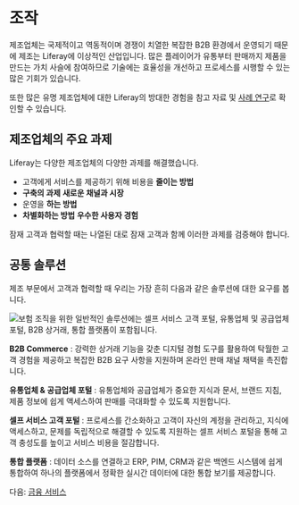 # 조작

제조업체는 국제적이고 역동적이며 경쟁이 치열한 복잡한 B2B 환경에서 운영되기 때문에 제조는 Liferay에 이상적인 산업입니다. 많은 플레이어가 유통부터 판매까지 제품을 만드는 가치 사슬에 참여하므로 기술에는 효율성을 개선하고 프로세스를 시행할 수 있는 많은 기회가 있습니다.

또한 많은 유명 제조업체에 대한 Liferay의 방대한 경험을 참고 자료 및 [사례 연구](https://www.liferay.com/resources/case-studies?industries=manufacturing)로 확인할 수 있습니다.

## 제조업체의 주요 과제

Liferay는 다양한 제조업체의 다양한 과제를 해결했습니다. 

* 고객에게 서비스를 제공하기 위해 비용을 **줄이는 방법**
* **구축의 과제** **새로운 채널과 시장**
* 운영을 **하는 방법**
* **차별화하는 방법** **우수한 사용자 경험**

잠재 고객과 협력할 때는 나열된 대로 잠재 고객과 함께 이러한 과제를 검증해야 합니다.

## 공통 솔루션

제조 부문에서 고객과 협력할 때 우리는 가장 흔히 다음과 같은 솔루션에 대한 요구를 봅니다.

![보험 조직을 위한 일반적인 솔루션에는 셀프 서비스 고객 포털, 유통업체 및 공급업체 포털, B2B 상거래, 통합 플랫폼이 포함됩니다.](./manufacturing/images/01.png)

**B2B Commerce** : 강력한 상거래 기능을 갖춘 디지털 경험 도구를 활용하여 탁월한 고객 경험을 제공하고 복잡한 B2B 요구 사항을 지원하며 온라인 판매 채널 채택을 촉진합니다.

**유통업체 & 공급업체 포털** : 유통업체와 공급업체가 중요한 지식과 문서, 브랜드 지침, 제품 정보에 쉽게 액세스하여 판매를 극대화할 수 있도록 지원합니다.

**셀프 서비스 고객 포털** : 프로세스를 간소화하고 고객이 자신의 계정을 관리하고, 지식에 액세스하고, 문제를 독립적으로 해결할 수 있도록 지원하는 셀프 서비스 포털을 통해 고객 충성도를 높이고 서비스 비용을 절감합니다.

**통합 플랫폼** : 데이터 소스를 연결하고 ERP, PIM, CRM과 같은 백엔드 시스템에 쉽게 통합하여 하나의 플랫폼에서 정확한 실시간 데이터에 대한 통합 보기를 제공합니다.

다음: [금융 서비스](./financial-services.md)

